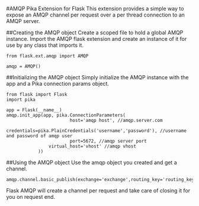 #AMQP Pika Extension for Flask
This extension provides a simple way to expose an AMQP channel per request over a per thread connection to an AMQP server.

##Creating the AMQP object
Create a scoped file to hold a global AMQP instance. Import the AMQP flask extension and create an instance of it for use by any class that imports it.

	from flask.ext.amqp import AMQP 

	amqp = AMQP()

##Initializing the AMQP object
Simply initialize the AMQP instance with the app and a Pika connection params object.

	from flask import Flask
	import pika

	app = Flask(__name__)
	amqp.init_app(app, pika.ConnectionParameters(
							host='amqp host', //amqp.server.com
					 credentials=pika.PlainCredentials('username','password'), //username and password of amqp user
							port=5672, //amqp server port
					virtual_host='vhost' //amqp vhost
				))
	
##Using the AMQP object
Use the amqp object you created and get a channel.

	amqp.channel.basic_publish(exchange='exchange',routing_key='routing_key',body='message')
		
Flask AMQP will create a channel per request and take care of closing it for you on request end.